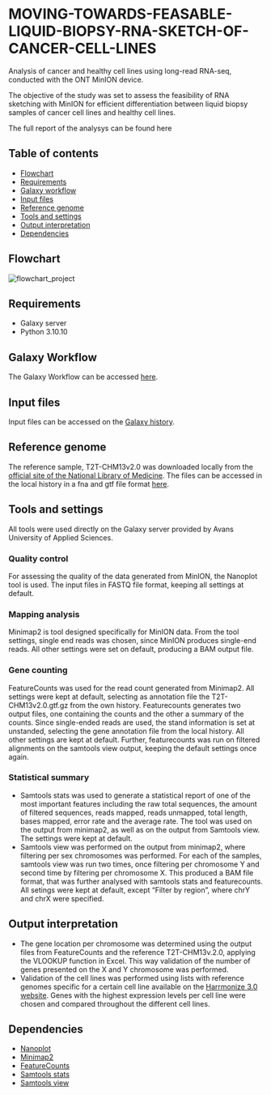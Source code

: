 # MOVING-TOWARDS-FEASABLE-LIQUID-BIOPSY-RNA-SKETCH-OF-CANCER-CELL-LINES
Analysis of cancer and healthy cell lines using long-read RNA-seq, conducted with the ONT MinION device.

The objective of the study was set to assess the feasibility of RNA sketching with MinION for efficient differentiation between liquid biopsy samples of cancer cell lines and healthy cell lines. 


The full report of the analysys can be found here

## Table of contents
- [Flowchart](#flowchart)
- [Requirements](#requirements)
- [Galaxy workflow](#galaxy-workflow)
- [Input files](#input-files)
- [Reference genome](#reference-genome)
- [Tools and settings](#tools-and-settings)
- [Output interpretation](#output-interpretation)
- [Dependencies](#acknowledgements)

## Flowchart
![flowchart_project](https://github.com/ella0103/MOVING-TOWARDS-FEASABLE-LIQUID-BIOPSY-RNA-SKETCH-OF-CANCER-CELL-LINES/assets/121402109/435323f4-3ee2-463e-8177-a9b636d4ff47)


## Requirements
- Galaxy server
- Python 3.10.10

## Galaxy Workflow
The Galaxy Workflow can be accessed [here](https://github.com/ella0103/MOVING-TOWARDS-FEASABLE-LIQUID-BIOPSY-RNA-SKETCH-OF-CANCER-CELL-LINES/blob/a939c148217ea633a306f9f73b5260881cd6e752/Galaxy-Workflow-Workflow_constructed_from_history__MinION_data_imported_%20(2).ga).

## Input files 
Input files can be accessed on the [Galaxy history](https://galaxy.atgm.avans.nl/u/mirela_minkova/h/minion-rna-seq-input-data).


## Reference genome
The reference sample, T2T-CHM13v2.0 was downloaded locally from the [official site of the National Library of Medicine](https://www.ncbi.nlm.nih.gov/assembly/GCF_009914755.1/). 
The files can be accessed in the local history in a fna and gtf file format [here](https://galaxy.atgm.avans.nl/u/mirela_minkova/h/reference-genome).


## Tools and settings
All tools were used directly on the Galaxy server provided by Avans University of Applied Sciences.

### Quality control 
For assessing the quality of the data generated from MinION, the Nanoplot tool is used. The input files in FASTQ file format, keeping all settings at default. 

### Mapping analysis 
Minimap2 is tool designed specifically for MinION data. From the tool settings, single end reads was chosen, since MinION produces single-end reads. All other settings were set on default, producing a BAM output file. 

### Gene counting 
FeatureCounts was used for the read count generated from Minimap2. All settings were kept at default, selecting as annotation file the T2T-CHM13v2.0.gtf.gz from the own history. Featurecounts generates two output files, one containing the counts and the other a summary of the counts. Since single-ended reads are used, the stand information is set at unstanded, selecting the gene annotation file from the local history. All other settings are kept at default. Further, featurecounts was run on filtered alignments on the samtools view output, keeping the default settings once again.

### Statistical summary 
- Samtools stats was used to generate a statistical report of one of the most important features including the raw total sequences, the amount of filtered sequences, reads mapped, reads unmapped, total length, bases mapped, error rate and the average rate. The tool was used on the output from minimap2, as well as on the output from Samtools view. The settings were kept at default.
- Samtools view was performed on the output from minimap2, where filtering per sex chromosomes was performed. For each of the samples, samtools view was run two times, once filtering per chromosome Y and second time by filtering per chromosome X. This produced a BAM file format, that was further analysed with samtools stats and featurecounts. All setings were kept at default, except “Filter by region”, where chrY and chrX were specified.



## Output interpretation
- The gene location per chromosome was determined using the output files from FeatureCounts and the reference T2T-CHM13v.2.0, applying the VLOOKUP function in Excel. This way validation of the number of genes presented on the X and Y chromosome was performed. 
- Validation of the cell lines was performed using lists with reference genomes specific for a certain cell line available on the [Harrmonize 3.0 website](https://maayanlab.cloud/Harmonizome/). Genes with the highest expression levels per cell line were chosen and compared throughout the different cell lines.

## Dependencies
- [Nanoplot](https://github.com/wdecoster/NanoPlot)
- [Minimap2](https://github.com/lh3/minimap2)
- [FeatureCounts](https://rnnh.github.io/bioinfo-notebook/docs/featureCounts.html)
- [Samtools stats](http://www.htslib.org/doc/samtools-stats.html)
- [Samtools view](http://www.htslib.org/doc/samtools-view.html)
